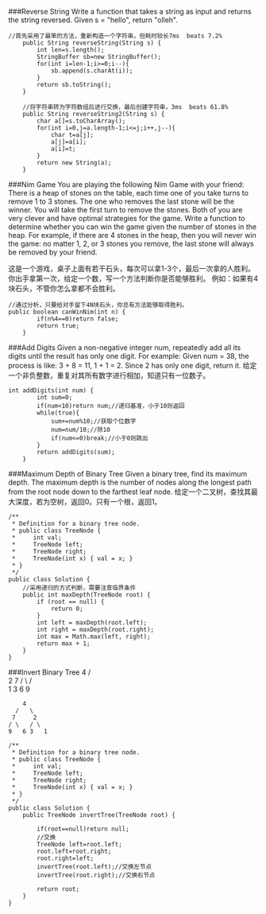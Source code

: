
###Reverse String
Write a function that takes a string as input and returns the string reversed.
Given s = "hello", return "olleh".

```
//首先采用了最笨的方法，重新构造一个字符串，但耗时较长7ms  beats 7.2%
    public String reverseString(String s) {
        int len=s.length();
        StringBuffer sb=new StringBuffer();
        for(int i=len-1;i>=0;i--){
            sb.append(s.charAt(i));
        }
        return sb.toString();
    }
    
    //将字符串转为字符数组后进行交换，最后创建字符串，3ms  beats 61.8%
    public String reverseString2(String s) {
    	char a[]=s.toCharArray();
    	for(int i=0,j=a.length-1;i<=j;i++,j--){
    		char t=a[j];
    		a[j]=a[i];
    		a[i]=t;
    	}
    	return new String(a);
    }
```


###Nim Game
You are playing the following Nim Game with your friend: There is a heap of stones on the table, each time one of you take turns to remove 1 to 3 stones. The one who removes the last stone will be the winner. You will take the first turn to remove the stones.
Both of you are very clever and have optimal strategies for the game. Write a function to determine whether you can win the game given the number of stones in the heap.
For example, if there are 4 stones in the heap, then you will never win the game: no matter 1, 2, or 3 stones you remove, the last stone will always be removed by your friend.

这是一个游戏，桌子上面有若干石头，每次可以拿1-3个，最后一次拿的人胜利。你出手拿第一次，给定一个数，写一个方法判断你是否能够胜利。
例如：如果有4块石头，不管你怎么拿都不会胜利。
```
//通过分析，只要给对手留下4N块石头，你总有方法能够取得胜利。
public boolean canWinNim(int n) {
        if(n%4==0)return false;
        return true;
    }
```
    
###Add Digits
Given a non-negative integer num, repeatedly add all its digits until the result has only one digit.
For example:
Given num = 38, the process is like: 3 + 8 = 11, 1 + 1 = 2. Since 2 has only one digit, return it.
给定一个非负整数，重复对其所有数字进行相加，知道只有一位数子。

```
int addDigits(int num) {
        int sum=0;
        if(num<10)return num;//递归基准，小于10则返回
        while(true){
            sum+=num%10;//获取个位数字
            num=num/10;//除10
            if(num<=0)break;//小于0则跳出
        }
        return addDigits(sum);
    }
```

###Maximum Depth of Binary Tree
Given a binary tree, find its maximum depth.
The maximum depth is the number of nodes along the longest path from the root node down to the farthest leaf node.
给定一个二叉树，查找其最大深度，若为空树，返回0。只有一个根，返回1。
```
/**
 * Definition for a binary tree node.
 * public class TreeNode {
 *     int val;
 *     TreeNode left;
 *     TreeNode right;
 *     TreeNode(int x) { val = x; }
 * }
 */
public class Solution {
    //采用递归的方式判断，需要注意临界条件
    public int maxDepth(TreeNode root) {
		if (root == null) {
			return 0;
		}
		int left = maxDepth(root.left);
		int right = maxDepth(root.right);
		int max = Math.max(left, right);
		return max + 1;
    }
}
```

###Invert Binary Tree
        4
   	  /   \
  	 2     7
 	/ \   / \
    1   3 6   9
     
        4
      /   \
  	 7     2
 	/ \   / \
    9   6 3   1

```
/**
 * Definition for a binary tree node.
 * public class TreeNode {
 *     int val;
 *     TreeNode left;
 *     TreeNode right;
 *     TreeNode(int x) { val = x; }
 * }
 */
public class Solution {
    public TreeNode invertTree(TreeNode root) {
        
        if(root==null)return null;
        //交换
        TreeNode left=root.left;
        root.left=root.right;
        root.right=left;
        invertTree(root.left);//交换左节点
        invertTree(root.right);//交换右节点
        
        return root;
    }
}
```
